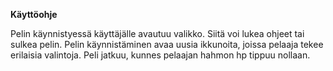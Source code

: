 **Käyttöohje**

Pelin käynnistyessä käyttäjälle avautuu valikko. Siitä voi lukea ohjeet tai sulkea pelin. Pelin käynnistäminen avaa uusia ikkunoita,
joissa pelaaja tekee erilaisia valintoja. Peli jatkuu, kunnes pelaajan hahmon hp tippuu nollaan.
